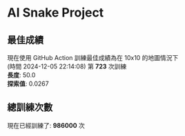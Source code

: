 
# AI Snake Project

## **最佳成績**

















































































































































































































































































































現在使用 GitHub Action 訓練最佳成績為在 10x10 的地圖情況下  
(時間 2024-12-05 22:14:08) 第 **723** 次訓練  
**長度**: 50.0  
**探索值**: 0.0267



































































































































































































































































































































































































































































































































































































































## 總訓練次數
現在已經訓練了: **986000** 次
